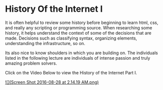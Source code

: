 # History Of the Internet I

It is often helpful to review some history before beginning to learn html, css, and really any scripting or programming source.  When researching some history, it helps understand the context of some of the decisions that are made.  Decisions such as classifying syntax, organizing elements, understanding the infrastructure, so on.  

Its also nice to know shoulders in which you are building on.  The individuals listed in the following lecture are individuals of intense passion and truly amazing problem solvers.

Click on the Video Below to view the History of the Internet Part I.

[![](Screen Shot 2016-08-28 at 2.14.19 AM.png)](https://vimeo.com/138571721)